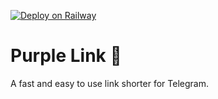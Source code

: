 [![Deploy on Railway](https://railway.app/button.svg)](https://railway.app/new/template?template=https%3A%2F%2Fgithub.com%2Fpoberbeck%2Fpurple-link&plugins=redis&envs=TELEGRAM_BOT_TOKEN%2CPUBLIC_URL&TELEGRAM_BOT_TOKENDesc=The+Telegram+Bot+API+Key&PUBLIC_URLDesc=The+URL+of+you+Purple+Link+instance)

# Purple Link 🔗

A fast and easy to use link shorter for Telegram.
